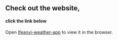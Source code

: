 ## Check out the website,

#### click the link below

Open [Ifeanyi-weather-app](https://ifeanyi-weather.netlify.app) to view it in the browser.